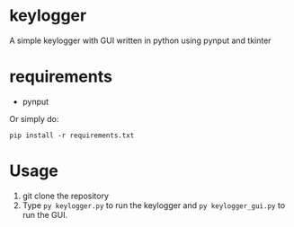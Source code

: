 # keylogger
A simple keylogger with GUI written in python using pynput and tkinter

# requirements
* pynput

Or simply do:
```
pip install -r requirements.txt
```

# Usage
1. git clone the repository
2. Type ```py keylogger.py``` to run the keylogger and ```py keylogger_gui.py``` to run the GUI.
